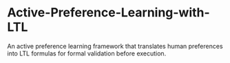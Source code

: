 # Active-Preference-Learning-with-LTL
An active preference learning framework that translates human preferences into LTL formulas for formal validation before execution.
